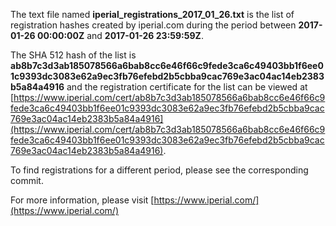 The text file named **iperial_registrations_2017_01_26.txt** is the list of registration hashes created by iperial.com during the period between **2017-01-26 00:00:00Z** and **2017-01-26 23:59:59Z**.

The SHA 512 hash of the list is **ab8b7c3d3ab185078566a6bab8cc6e46f66c9fede3ca6c49403bb1f6ee01c9393dc3083e62a9ec3fb76efebd2b5cbba9cac769e3ac04ac14eb2383b5a84a4916** and the registration certificate for the list can be viewed at [https://www.iperial.com/cert/ab8b7c3d3ab185078566a6bab8cc6e46f66c9fede3ca6c49403bb1f6ee01c9393dc3083e62a9ec3fb76efebd2b5cbba9cac769e3ac04ac14eb2383b5a84a4916](https://www.iperial.com/cert/ab8b7c3d3ab185078566a6bab8cc6e46f66c9fede3ca6c49403bb1f6ee01c9393dc3083e62a9ec3fb76efebd2b5cbba9cac769e3ac04ac14eb2383b5a84a4916).

To find registrations for a different period, please see the corresponding commit.

For more information, please visit [https://www.iperial.com/](https://www.iperial.com/)
